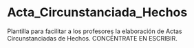 # Acta_Circunstanciada_Hechos
Plantilla para facilitar a los profesores la elaboración de Actas Circunstanciadas de Hechos. CONCÉNTRATE EN ESCRIBIR.
